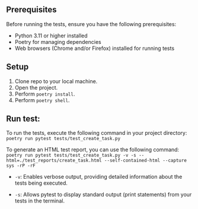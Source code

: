 ## Prerequisites
Before running the tests, ensure you have the following prerequisites:

- Python 3.11 or higher installed
- Poetry for managing dependencies
- Web browsers (Chrome and/or Firefox) installed for running tests

## Setup 
1. Clone repo to your local machine.
2. Open the project.
3. Perform ```poetry install```.
4. Perform ```poetry shell```.


## Run test:

To run the tests, execute the following command in your project directory:
```poetry run pytest tests/test_create_task.py```

To generate an HTML test report, you can use the following command:
```poetry run pytest tests/test_create_task.py -v -s --html=./test_reports/create_task.html --self-contained-html --capture sys -rP -rF```

- ```-v```: Enables verbose output, providing detailed information about the tests being executed.

- ```-s```: Allows pytest to display standard output (print statements) from your tests in the terminal.
